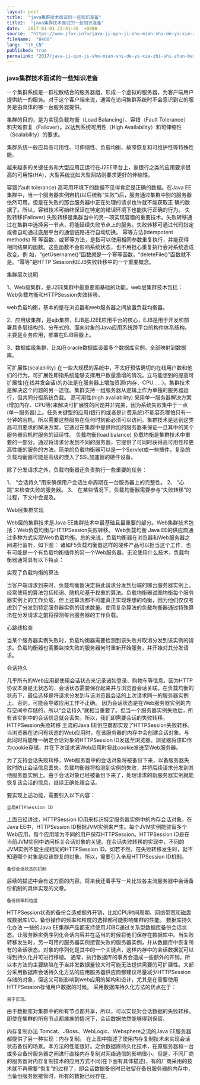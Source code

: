 ```yaml
---
layout: post
title:  "java集群技术面试的一些知识准备"
title2:  "java集群技术面试的一些知识准备"
date:   2017-01-01 23:41:48  +0800
source:  "https://www.jfox.info/java-ji-qun-ji-shu-mian-shi-de-yi-xie-zhi-shi-zhun-bei.html"
fileName:  "0408"
lang:  "zh_CN"
published: true
permalink: "2017/java-ji-qun-ji-shu-mian-shi-de-yi-xie-zhi-shi-zhun-bei.html"
---
```




### java集群技术面试的一些知识准备

一个集群系统是一群松散结合的服务器组，形成一个虚拟的服务器，为客户端用户提供统一的服务。对于这个客户端来说，通常在访问集群系统时不会意识到它的服务是由具体的哪一台服务器提供。

集群的目的，是为实现负载均衡（Load Balancing）、容错（Fault Tolerance）和灾难恢复（Failover）。以达到系统可用性（High Availability）和可伸缩性（Scalability）的要求。

集群系统一般应具高可用性、可伸缩性、负载均衡、故障恢复和可维护性等特殊性能。

越来越多的关键任务和大型应用正运行在J2EE平台上，象银行之类的应用要求很高的可用性(HA)，大型系统比如大型网站则要求更好的伸缩性。

容错(fault tolerance)
高可用环境下的数据不见得肯定是正确的数据。在Java EE集群中，当一个服务器实例宕机(以后统称“失败”)后，服务通过集群中别的服务器依然可用。但是在失败的那台服务器中正在处理的请求也许就不能获取正 确的数据了。所以，容错技术可始终保证在特定的错误环境下也能执行正确的行为。
失败转移(Failover)
失败转移是集群当中的另一项实现容错的重要技术。失败转移通过在集群中选择另一节点，将能延续失败节点上的服务。失败转移可通过代码指定或者自动通过底层平台的通信链路进行自动切换。
幂等方法(Idempotent methods)
幂 等函数，或幂等方法，是指可以使用相同参数重复执行，并能获得相同结果的函数。这些函数不会影响系统状态，也不用担心重复执行会对系统造成改变。例 如，“getUsername()”函数就是一个幂等函数，“deleteFile()”函数就不是。“幂等”是HTTP Session和EJB失败转移中的一个重要概念。

集群层次说明

1、Web级集群，是J2EE集群中最重要和基础的功能。web层集群技术包括：Web负载均衡和HTTPSession失效转移。

web负载均衡，基本的是在浏览器和web服务器之间放置负载均衡器。

2、应用级集群，是ejb集群，EJB是J2EE应用平台的核心，EJB是用于开发和部署具多层结构的、分布式的、面向对象的Java应用系统跨平台的构件体系结构。主要是业务应用，部署在EJB容器上。

3、数据库级集群，比如在oracle数据库设置多个数据库实例，全部映射到数据库。

可扩展性(scalability)
在一些大规模的系统中，不太好预估确切的在线用户数和他们的行为。可扩展性即指系统能够支撑用户数量激增的情况。立马能想到的提高可扩展性(在线并发会话)的办法是在服务器上增加资源(内存、CPU……)。集群技术是解决这个问题的另一途径。集群支持一组服务器从逻辑上作为单独的服务器运行，但共同分担系统负载。
高可用性(high availability)
采用单一服务器解决方案(增加内存、CPU等)来解决可扩展性的问题并非完美，因为系统失败集中于一点(单一服务器)上。任务关键型的应用(银行的或者是计费系统)不能容忍哪怕只有一分钟的宕机。所以需要这些服务在任何时刻都必须可以访问。集群技术是达到这类高可用要求的解决方案，它通过在集群中提供附加的服务器来保证一旦其中的某个服务器宕机时服务的延续性。
负载均衡(load balance)
负载均衡是集群技术中重要的一部分。通过将请求分发到不同的服务器，它提供了可同时获得高可用性和更高性能的服务的方法。简单的负载均衡器可以是一个Servlet或一些插件，复杂的负载均衡器可能是高级的嵌入了SSL加速器的硬件设备。

除了分发请求之外，负载均衡器还负责执行一些重要的任务：

  1、  “会话持久”用来确保用户会话生命周期在一台服务器上的完整性。
2、  “心跳”来检查失败的服务器。
3、 在某些情况下，负载均衡器需要参与“失败转移”的过程，下文中会提及。

 
Web层集群实现

Web层的集群技术是Java EE集群技术中最基础且最重要的部分。Web集群技术包括：Web负载均衡与HTTPSession失败转移。
Web负载均衡
Java EE的供应商通过多种方式实现Web负载均衡。总的来说，负载均衡器在浏览器和Web服务器之间进行监听，如下图：
诸如F5负载均衡器这样的硬件产品可以担当这个工作，也有可能是一个有负载均衡插件的另一个Web服务器。无论使用什么技术，负载均衡器通常具有以下特点：

实现了负载均衡的算法

当客户端请求到来时，负载均衡器决定将此请求分发到后端的哪台服务器实例上。经常使用的算法包括轮询、随机和基于权重的算法。负载均衡器试图均衡每个服务器实例上的工作负载，但上述算法都不可能真正实现理想的均衡，因为他们仅仅考虑到了分发到特定服务器实例的请求数量。使用复杂算法的负载均衡器通过特殊算法在分发请求之前将探测每台服务器的工作负载。

心跳线检查

当某个服务器实例失败时，负载均衡器需要检测到该失败并取消分发到该实例的请求。负载均衡器也需要监控失败的服务器何时重新开始服务，并开始对其分发请求。

会话持久

几乎所有的Web应用都使用会话状态来记录诸如登录、购物车等信息。因为HTTP协议本身是无状态的，会话状态需要保存起来并与浏览器会话关联。在负载均衡的状态下，最佳选择是将请求分发到与该浏览器会话的上次请求同一的服务器实例上。否则，可能会导致应用工作不正确。
因为会话状态是在Web服务器实例的内存空间中存储的，所以“会话持久”就相当重要了。但当一个服务器实例失败后，所有该实例中的会话信息就会丢失。所以，我们即需要会话的失败转移。
HTTPSession失败转移
主流的Java EE供应商都实现了HTTPSession失败转移。当浏览器在访问有状态的Web应用时，在该服务器的内存中会创建会话对象。与此同时将能唯一确定会话对象的HTTPSession ID发送至浏览器。浏览器将该ID作为cookie存储，并在下次请求该Web应用时将此cookie发送至Web服务器。

为了支持会话失败转移，Web服务器中的会话对象将被备份下来，以备服务器失败时防止会话信息丢失。负载均衡器将检测到实例的失败，并将后续请求分发到其他服务器实例上。由于会话对象已经被备份下来了，处理请求的新服务器实例就能恢复该会话的信息，继续正确处理会话。

要实现上述功能，需要引入以下内容：

    全局HTTPSession ID

上面已经讲过，HTTPSession ID用来标识特定服务器实例中的内存会话对象。在Java EE中，HTTPSession ID根据JVM实例来产生。每个JVM实例能驻留多个Web应用，每个应用能为不同的用户保存HTTPSession。HTTPSession ID是在当前JVM实例中访问相关会话对象的关键。在会话失败转移的实现中，不同的JVM实例不能生成相同的HTTPSession ID。如若不然，在失败转移发生时，就不知道哪个对象是应该恢复的对象。所以，需要引入全局HTTPSession ID机制。

    备份会话状态的机制

后续的描述中会有这方面的内容。将来我还着手写一片比较各主流服务器中会话备份机制的具体实现的文章。

    备份频率和粒度

HTTPSession状态的备份会造成额外开销，比如CPU时间周期、网络带宽和磁盘或数据库I/O。备份操作的频率和粒度的选择都可能影响集群的性能。
数据库持久化办法
一些的Java EE集群产品都支持使用JDBC通过关系型数据库备份会话状态。让服务器实例序列化会话内容并在适当的时候将他们保存在数据库中。当失败转移发生时，另一可用的服务器实例接管失败的服务器实例，并从数据库中恢复所有的会话状态。对象的序列化是其中的一个关键点，这样内存中的会话数据就可以得到持久化并可进行移植。
通常，执行数据库的事务会造成一些额外的开销，所以本方法的主要缺陷在于当并发数据量较大时可能无法提供需要的可扩展性。大部分采用数据库会话持久化方法的应用服务器供应商都建议尽量减少HTTPSession存储的对象，但这又可能影响到web应用的架构和设计，尤其是在需要使用HTTPSession存储用户数据的时候。
采用数据库持久化方法的优点在于：

    易于实现。
由于数据库对集群中的所有节点都共享，所以，可以实现对会话数据的失败转移。
即使在集群的所有节点都瘫痪的情况下，会话数据依然能够得到保留。

内存复制办法
Tomcat、JBoss、WebLogic、Websphere之流的Java EE服务器都提供了另一种实现：内存复制。
在上图中描述了使用内存复制技术来实现会话状态备份的场景。本方法的性能很好。之余数据库持久化技术，在原服务器和一台或多台备份服务器之间进行直接内存复制对网络通信的影响很小。但是，不同厂商的服务器对内存复制技术的应用方式不同(在下面有具体描述)，有的厂商采用的技术就不再需要“恢复”的过程了，即会话数据备份时已驻留在备份服务器的内存中，当备份服务器接管时，所有的数据已经存在。
